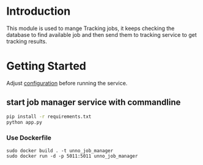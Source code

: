 # Introduction

This module is used to mange Tracking jobs, it keeps checking the database to
find available job and then send them to tracking service to get tracking
results.


# Getting Started

Adjust [configuration](configuration/config.py) before running the service. 

## start job manager service with commandline
```bash
pip install -r requirements.txt
python app.py
```
### Use Dockerfile
```
sudo docker build . -t unno_job_manager
sudo docker run -d -p 5011:5011 unno_job_manager
```

